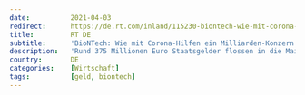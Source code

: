 ```yaml
---
date:          2021-04-03
redirect:      https://de.rt.com/inland/115230-biontech-wie-mit-corona-hilfe/
title:         RT DE
subtitle:      'BioNTech: Wie mit Corona-Hilfen ein Milliarden-Konzern entstand'
description:   'Rund 375 Millionen Euro Staatsgelder flossen in die Mainzer Firma BioNTech. Nur nicht als Aktien-Paket der Bundesregierung, sondern als Hilfsgelder. Der Effekt für den Steuerzahler ist eher schlecht. Die Firma hat dagegen innerhalb von nur 24 Monaten ihren Wert mit rund zehn Milliarden Euro verhundertfacht.'
country:       DE
categories:    [Wirtschaft]
tags:          [geld, biontech]
---
```

